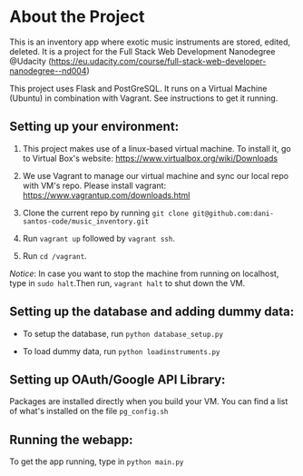 # About the Project
This is an inventory app where exotic music instruments are stored, edited, deleted. It is a project for the Full Stack Web Development Nanodegree @Udacity (https://eu.udacity.com/course/full-stack-web-developer-nanodegree--nd004)

This project uses Flask and PostGreSQL. It runs on a Virtual Machine (Ubuntu) in combination with Vagrant. See instructions to get it running.

## Setting up your environment:

1. This project makes use of a linux-based virtual machine. To install it, go to Virtual Box's website: https://www.virtualbox.org/wiki/Downloads

2. We use Vagrant to manage our virtual machine and sync our local repo with VM's repo. Please install vagrant: https://www.vagrantup.com/downloads.html

3. Clone the current repo by running
`git clone git@github.com:dani-santos-code/music_inventory.git`

4. Run `vagrant up` followed by `vagrant ssh`.

5. Run `cd /vagrant`.

*Notice*:  In case you want to stop the machine from running on localhost, type in `sudo halt`.Then run, `vagrant halt` to shut down the VM.

## Setting up the database and adding dummy data:

- To setup the database, run `python database_setup.py`

- To load dummy data, run `python loadinstruments.py`


## Setting up OAuth/Google API Library:

Packages are installed directly when you build your VM. You can find a list of what's installed on the file `pg_config.sh`


## Running the webapp:

To get the app running, type in `python main.py`

